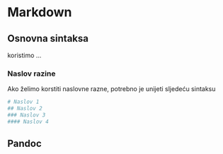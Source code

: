 # Markdown

## Osnovna sintaksa
koristimo ...

### Naslov razine
Ako želimo korstiti naslovne razne, potrebno je unijeti sljedeću sintaksu
``` bash
# Naslov 1
## Naslov 2
### Naslov 3
#### Naslov 4
```

## Pandoc

```
